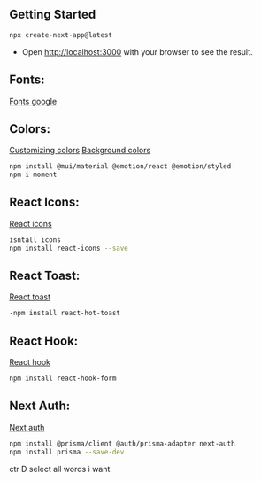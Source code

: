 ## Getting Started
```bash
npx create-next-app@latest
```

* Open [http://localhost:3000](http://localhost:3000) with your browser to see the result.





## Fonts:
[Fonts google](https://fonts.google.com/)


## Colors:
[Customizing colors](https://tailwindcss.com/docs/customizing-colors)
[Background colors](https://tailwindcss.com/docs/background-colors)

```bash
npm install @mui/material @emotion/react @emotion/styled
npm i moment
```

## React Icons:
[React icons](https://react-icons.github.io/react-icons)
```bash
isntall icons
npm install react-icons --save
```
## React Toast:
[React toast](https://react-hot-toast.com/docs)
```bash
-npm install react-hot-toast
```

## React Hook:
[React hook](https://react-hook-form.com/get-started)
```bash
npm install react-hook-form
```

## Next Auth:
[Next auth](https://next-auth.js.org/)
```bash
npm install @prisma/client @auth/prisma-adapter next-auth
npm install prisma --save-dev
```





ctr D select all words i want